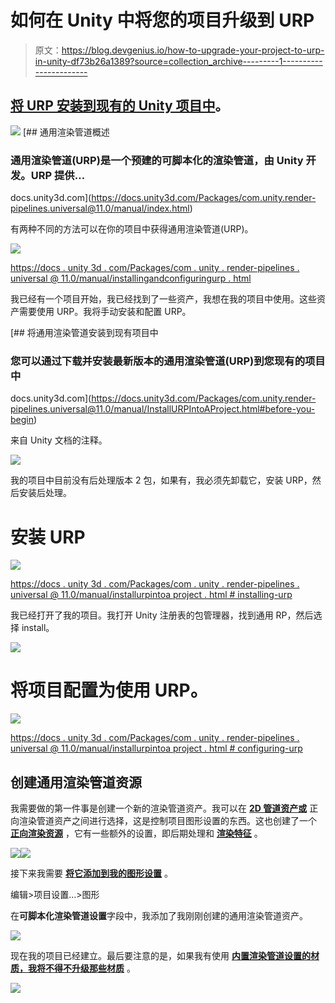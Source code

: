 # 如何在 Unity 中将您的项目升级到 URP

> 原文：<https://blog.devgenius.io/how-to-upgrade-your-project-to-urp-in-unity-df73b26a1389?source=collection_archive---------1----------------------->

## [将 URP 安装到现有的 Unity 项目中](https://docs.unity3d.com/Packages/com.unity.render-pipelines.universal@11.0/manual/InstallURPIntoAProject.html)。

![](img/9ee2eeaa4d8c4b10b553ce77b6d843c4.png)[](https://docs.unity3d.com/Packages/com.unity.render-pipelines.universal@11.0/manual/index.html) [## 通用渲染管道概述

### 通用渲染管道(URP)是一个预建的可脚本化的渲染管道，由 Unity 开发。URP 提供…

docs.unity3d.com](https://docs.unity3d.com/Packages/com.unity.render-pipelines.universal@11.0/manual/index.html) 

有两种不同的方法可以在你的项目中获得通用渲染管道(URP)。

![](img/b5a88f979ffd65108284d22b29c78778.png)

[https://docs . unity 3d . com/Packages/com . unity . render-pipelines . universal @ 11.0/manual/installingandconfiguringurp . html](https://docs.unity3d.com/Packages/com.unity.render-pipelines.universal@11.0/manual/InstallingAndConfiguringURP.html)

我已经有一个项目开始，我已经找到了一些资产，我想在我的项目中使用。这些资产需要使用 URP。我将手动安装和配置 URP。

 [## 将通用渲染管道安装到现有项目中

### 您可以通过下载并安装最新版本的通用渲染管道(URP)到您现有的项目中

docs.unity3d.com](https://docs.unity3d.com/Packages/com.unity.render-pipelines.universal@11.0/manual/InstallURPIntoAProject.html#before-you-begin) 

来自 Unity 文档的注释。

![](img/5eead7fff201d918e561c8cafe6f9b77.png)

我的项目中目前没有后处理版本 2 包，如果有，我必须先卸载它，安装 URP，然后安装后处理。

# 安装 URP

![](img/da6498acd93e3aabb8a93e46e570accf.png)

[https://docs . unity 3d . com/Packages/com . unity . render-pipelines . universal @ 11.0/manual/installurpintoa project . html # installing-urp](https://docs.unity3d.com/Packages/com.unity.render-pipelines.universal@11.0/manual/InstallURPIntoAProject.html#installing-urp)

我已经打开了我的项目。我打开 Unity 注册表的包管理器，找到通用 RP，然后选择 install。

![](img/7884f3702098cae523e5aa08df1a1560.png)

# 将项目配置为使用 URP。

![](img/08efba678cbb11a94bc08a0a0839dcb6.png)

[https://docs . unity 3d . com/Packages/com . unity . render-pipelines . universal @ 11.0/manual/installurpintoa project . html # configuring-urp](https://docs.unity3d.com/Packages/com.unity.render-pipelines.universal@11.0/manual/InstallURPIntoAProject.html#configuring-urp)

## 创建通用渲染管道资源

我需要做的第一件事是创建一个新的渲染管道资产。我可以在 [**2D 管道资产或**](https://docs.unity3d.com/Packages/com.unity.render-pipelines.universal@11.0/manual/universalrp-asset.html) 正向渲染管道资产之间进行选择，这是控制项目图形设置的东西。这也创建了一个 [**正向渲染资源**](https://docs.unity3d.com/Packages/com.unity.render-pipelines.universal@11.0/manual/urp-forward-renderer.html) ，它有一些额外的设置，即后期处理和 [**渲染特征**](https://docs.unity3d.com/Packages/com.unity.render-pipelines.universal@11.0/manual/urp-renderer-feature.html) 。

![](img/afe330b9fa9bd041f33faa5403488e36.png)![](img/ecb7c84ee7023dd81e1c7faa9f6bd164.png)

接下来我需要 [**将它添加到我的图形设置**](https://docs.unity3d.com/Packages/com.unity.render-pipelines.universal@11.0/manual/InstallURPIntoAProject.html#Adding-the-Asset-to-your-Graphics-settings) 。

编辑>项目设置…>图形

在**可脚本化渲染管道设置**字段中，我添加了我刚刚创建的通用渲染管道资产。

![](img/2b0de99b8020f62061b6020e36c66c82.png)

现在我的项目已经建立。最后要注意的是，如果我有使用 [**内置渲染管道设置的材质，我将不得不升级那些材质**](https://docs.unity3d.com/Packages/com.unity.render-pipelines.universal@11.0/manual/upgrading-your-shaders.html) 。

![](img/2f823a90481935e94ed7a68e6ba2d5d9.png)